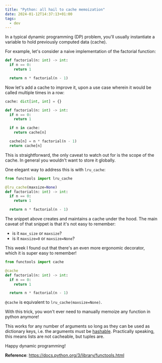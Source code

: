 ```yaml
---
title: "Python: all hail to cache memoization"
date: 2024-01-12T14:37:13+01:00
tags:
  - dev
---
```


In a typical dynamic programming (DP) problem, you'll usually instantiate a
variable to hold previously computed data (cache).

For example, let's consider a naive implementation of the factorial function:

```python
def factorial(n: int) -> int:
  if n == 0:
    return 1

  return n * factorial(n - 1)
```

Now let's add a cache to improve it, upon a use case wherein it would be called
multiple times in a row:

```python
cache: dict[int, int] = {}

def factorial(n: int) -> int:
  if n == 0:
    return 1

  if n in cache:
    return cache[n]

  cache[n] = n * factorial(n - 1)
  return cache[n]
```

This is straightforward, the only caveat to watch out for is the scope of the
cache. In general you wouldn't want to store it globally.

One elegant way to address this is with `lru_cache`:

```python
from functools import lru_cache

@lru_cache(maxsize=None)
def factorial(n: int) -> int:
  if n == 0:
    return 1

  return n * factorial(n - 1)
```

The snippet above creates and maintains a cache under the hood. The main caveat
of that snippet is that it's not easy to remember:

- is it `max_size` or `maxsize`?
- is it `maxsize=0` or `maxsize=None`?

This week I found out that there's an even more ergonomic decorator, which it is
super easy to remember!

```python
from functools import cache

@cache
def factorial(n: int) -> int:
  if n == 0:
    return 1

  return n * factorial(n - 1)
```

`@cache` is equivalent to `lru_cache(maxsize=None)`.

With this trick, you won't ever need to manually memoize any function in python
anymore!

This works for any number of arguments so long as they can be used as
dictionary keys, i.e. the arguments must be
[hashable](https://docs.python.org/3/glossary.html#term-hashable). Practically
speaking, this means lists are not cacheable, but tuples are.

Happy dynamic programming!

**Reference**: https://docs.python.org/3/library/functools.html
